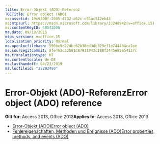 ```yaml
---
title: Error-Objekt (ADO)-Referenz
TOCTitle: Error object (ADO)
ms:assetid: 19c9300f-2005-4732-a62c-c95ac512eb43
ms:mtpsurl: https://msdn.microsoft.com/library/JJ248942(v=office.15)
ms:contentKeyID: 48543506
ms.date: 09/18/2015
mtps_version: v=office.15
localization_priority: Normal
ms.openlocfilehash: 590bc9c22dbc62b30ed3db329ef1e744434ca2ae
ms.sourcegitcommit: 8fe462c32b91c87911942c188f3445e85a54137c
ms.translationtype: MT
ms.contentlocale: de-DE
ms.lasthandoff: 04/23/2019
ms.locfileid: "32293490"
---
```

# <a name="error-object-ado-reference"></a><span data-ttu-id="4e307-102">Error-Objekt (ADO)-Referenz</span><span class="sxs-lookup"><span data-stu-id="4e307-102">Error object (ADO) reference</span></span>

<span data-ttu-id="4e307-103">**Gilt für**: Access 2013, Office 2013</span><span class="sxs-lookup"><span data-stu-id="4e307-103">**Applies to**: Access 2013, Office 2013</span></span>

- [<span data-ttu-id="4e307-104">Error-Objekt (ADO)</span><span class="sxs-lookup"><span data-stu-id="4e307-104">Error object (ADO)</span></span>](error-object-ado.md)
- [<span data-ttu-id="4e307-105">Fehlereigenschaften, Methoden und Ereignisse (ADO)</span><span class="sxs-lookup"><span data-stu-id="4e307-105">Error properties, methods, and events (ADO)</span></span>](error-properties-methods-and-events-ado.md)

